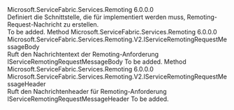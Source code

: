 <Type Name="IServiceRemotingRequestMessage" FullName="Microsoft.ServiceFabric.Services.Remoting.V2.IServiceRemotingRequestMessage">
  <TypeSignature Language="C#" Value="public interface IServiceRemotingRequestMessage" />
  <TypeSignature Language="ILAsm" Value=".class public interface auto ansi abstract IServiceRemotingRequestMessage" />
  <TypeSignature Language="DocId" Value="T:Microsoft.ServiceFabric.Services.Remoting.V2.IServiceRemotingRequestMessage" />
  <TypeSignature Language="VB.NET" Value="Public Interface IServiceRemotingRequestMessage" />
  <TypeSignature Language="F#" Value="type IServiceRemotingRequestMessage = interface" />
  <AssemblyInfo>
    <AssemblyName>Microsoft.ServiceFabric.Services.Remoting</AssemblyName>
    <AssemblyVersion>6.0.0.0</AssemblyVersion>
  </AssemblyInfo>
  <Interfaces />
  <Docs>
    <summary>
            Definiert die Schnittstelle, die für implementiert werden muss, Remoting-Request-Nachricht zu erstellen.
            </summary>
    <remarks>To be added.</remarks>
  </Docs>
  <Members>
    <Member MemberName="GetBody">
      <MemberSignature Language="C#" Value="public Microsoft.ServiceFabric.Services.Remoting.V2.IServiceRemotingRequestMessageBody GetBody ();" />
      <MemberSignature Language="ILAsm" Value=".method public hidebysig newslot virtual instance class Microsoft.ServiceFabric.Services.Remoting.V2.IServiceRemotingRequestMessageBody GetBody() cil managed" />
      <MemberSignature Language="DocId" Value="M:Microsoft.ServiceFabric.Services.Remoting.V2.IServiceRemotingRequestMessage.GetBody" />
      <MemberSignature Language="VB.NET" Value="Public Function GetBody () As IServiceRemotingRequestMessageBody" />
      <MemberSignature Language="F#" Value="abstract member GetBody : unit -&gt; Microsoft.ServiceFabric.Services.Remoting.V2.IServiceRemotingRequestMessageBody" Usage="iServiceRemotingRequestMessage.GetBody " />
      <MemberType>Method</MemberType>
      <AssemblyInfo>
        <AssemblyName>Microsoft.ServiceFabric.Services.Remoting</AssemblyName>
        <AssemblyVersion>6.0.0.0</AssemblyVersion>
      </AssemblyInfo>
      <ReturnValue>
        <ReturnType>Microsoft.ServiceFabric.Services.Remoting.V2.IServiceRemotingRequestMessageBody</ReturnType>
      </ReturnValue>
      <Parameters />
      <Docs>
        <summary>
            Ruft den Nachrichtentext der Remoting-Anforderung </summary>
        <returns>IServiceRemotingRequestMessageBody</returns>
        <remarks>To be added.</remarks>
      </Docs>
    </Member>
    <Member MemberName="GetHeader">
      <MemberSignature Language="C#" Value="public Microsoft.ServiceFabric.Services.Remoting.V2.IServiceRemotingRequestMessageHeader GetHeader ();" />
      <MemberSignature Language="ILAsm" Value=".method public hidebysig newslot virtual instance class Microsoft.ServiceFabric.Services.Remoting.V2.IServiceRemotingRequestMessageHeader GetHeader() cil managed" />
      <MemberSignature Language="DocId" Value="M:Microsoft.ServiceFabric.Services.Remoting.V2.IServiceRemotingRequestMessage.GetHeader" />
      <MemberSignature Language="VB.NET" Value="Public Function GetHeader () As IServiceRemotingRequestMessageHeader" />
      <MemberSignature Language="F#" Value="abstract member GetHeader : unit -&gt; Microsoft.ServiceFabric.Services.Remoting.V2.IServiceRemotingRequestMessageHeader" Usage="iServiceRemotingRequestMessage.GetHeader " />
      <MemberType>Method</MemberType>
      <AssemblyInfo>
        <AssemblyName>Microsoft.ServiceFabric.Services.Remoting</AssemblyName>
        <AssemblyVersion>6.0.0.0</AssemblyVersion>
      </AssemblyInfo>
      <ReturnValue>
        <ReturnType>Microsoft.ServiceFabric.Services.Remoting.V2.IServiceRemotingRequestMessageHeader</ReturnType>
      </ReturnValue>
      <Parameters />
      <Docs>
        <summary>
            Ruft den Nachrichtenheader für Remoting-Anforderung
            </summary>
        <returns>IServiceRemotingRequestMessageHeader</returns>
        <remarks>To be added.</remarks>
      </Docs>
    </Member>
  </Members>
</Type>